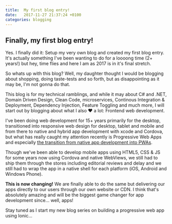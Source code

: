 ```yaml
---
title:  My first blog entry!
date:   2017-11-27 21:37:24 +0100
categories: blogging
---
```


## Finally, my first blog entry!
Yes. I finally did it: Setup my very own blog and created my first blog entry. It's actually something I've been wanting to do for a loooong time (2+ years!) but hey, time flies and here I am as 2017 is in it's final stretch.

So whats up with this blog? Well, my daughter thought I would be blogging about shopping, doing taste-tests and so forth, but as disappointing as it may be, I'm not gonna do that.

This blog is for my technical ramblings, and while it may about C# and .NET, Domain Driven Design, Clean Code, microservices, Continous Integration & Deployment, Dependency Injection, Feature Toggling and much more, I will start out by blogging about what I also :heart: a lot: Frontend web development.

I've been doing web development for 15+ years primarily for the desktop, transitioned into responsive web design for desktop, tablet and mobile and from there to native and hybrid app development with xcode and Cordova, but what has really caught my attention recently is Progressive Web Apps and especially [the transition from native app development into PWAs](https://joreteg.com/blog/betting-on-the-web).

Though we've been able to develop mobile apps using HTML5, CSS & JS for some years now using Cordova and native WebViews, we still had to ship them through the stores including editorial reviews and delay and we still had to wrap the app in a native shell for each platform (iOS, Android and Windows Phone).

**This is now changing!** We are finally able to do the same but delivering our apps directly to our users through our own website or CDN. I think that's absolutely amazing and will be the biggest game changer for app development since... well, apps!

Stay tuned as I start my new blog series on building a progressive web app using Ionic...